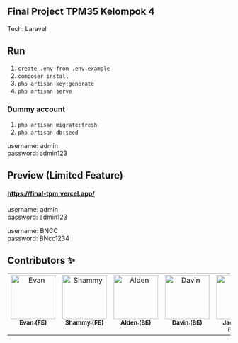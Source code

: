 ## Final Project TPM35 Kelompok 4
Tech: Laravel

## Run

1. `create .env from .env.example`
2. `composer install`
3. `php artisan key:generate`
4. `php artisan serve`

### Dummy account 
1. `php artisan migrate:fresh`
2. `php artisan db:seed`

username: admin <br>
password: admin123

## Preview (Limited Feature)

#### <a target="_blank" href="https://final-tpm.vercel.app/">https://final-tpm.vercel.app/</a>

username: admin <br>
password: admin123

username: BNCC <br>
password: BNcc1234

## Contributors ✨

<table>
  <tbody>
    <tr>
        <td align="center" valign="top" width="14.28%"><a href="https://github.com/xTorch8"><img src="https://avatars.githubusercontent.com/u/125367394?v=4?s=100" width="100px;" alt="Evan"/><br /><sub><b>Evan (FE)</b></sub></a>
        </td>
        <td align="center" valign="top" width="14.28%"><a href="https://github.com/ShammyJindan"><img src="https://avatars.githubusercontent.com/u/98307898?v=4?s=100" width="100px;" alt="Shammy"/><br /><sub><b>Shammy (FE)</b></sub></a>
        </td>
        <td align="center" valign="top" width="14.28%"><a href="https://github.com/Darianda"><img src="https://avatars.githubusercontent.com/u/145933009?v=4?s=100" width="100px;" alt="Alden"/><br /><sub><b>Alden (BE)</b></sub></a>
        </td>
        <td align="center" valign="top" width="14.28%"><a href="https://github.com/DavinTanaya"><img src="https://avatars.githubusercontent.com/u/146054563?v=4?s=100" width="100px;" alt="Davin"/><br /><sub><b>Davin (BE)</b></sub></a>
        </td>
        <td align="center" valign="top" width="14.28%"><a href="#"><img src="https://avatars.githubusercontent.com/u/125367394?v=4?s=100" width="100px;" alt="Davin"/><br /><sub><b>Jacqueline (UI/UX)</b></sub>
        </td>
        <td align="center" valign="top" width="14.28%"><a href="#"><img src="https://avatars.githubusercontent.com/u/146054563?v=4?s=100" width="100px;" alt="Davin"/><br /><sub><b>Vallerie (UI/UX)</b></sub>
        </td>
        <td align="center" valign="top" width="14.28%"><a href="https://github.com/luxamrown"><img src="https://avatars.githubusercontent.com/u/63460549?v=4?s=100" width="100px;" alt="Abror"/><br /><sub><b>Abror (BE)</b></sub></a>
        </td>
    </tr>
  </tbody>
</table>
